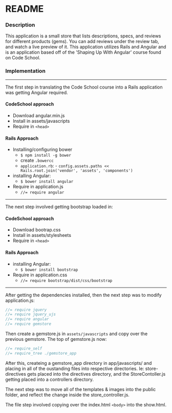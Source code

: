 # README
### Description
This application is a small store that lists descriptions, specs, and reviews for different products (gems). You can add reviews under the review tab, and watch a live preview of it. This application utilizes Rails and Angular and is an application based off of the 'Shaping Up With Angular' course found on Code School.

### Implementation
------
The first step in translating the Code School course into a Rails application was getting Angular required.

#### CodeSchool approach
- Download angular.min.js
- Install in assets/javascripts
- Require in `<head>`
	
#### Rails Approach
- Installing/configuring bower 
	- `$ npm install -g bower`
  - create `.bowercc`
  - `application.rb`:
		- `config.assets.paths << Rails.root.join('vendor', 'assets', 'components')`
- installing Angular: 
	- `$ bower install angular`
- Require in application.js
	- `//= require angular`

-----
The next step involved getting bootstrap loaded in:

#### CodeSchool approach
- Download bootrap.css
- Install in assets/stylesheets
- Require in `<head>`
	
#### Rails Approach
- installing Angular: 
	- `$ bower install bootstrap`
- Require in application.css
	- `//= require bootstrap/dist/css/bootstrap`
	
----
After getting the dependencies installed, then the next step was to modify application.js:
```js
//= require jquery
//= require jquery_ujs
//= require angular
//= require gemstore
````
Then create a gemstore.js in `assets/javascripts` and copy over the previous gemstore. The top of gemstore.js now:
```js
//= require_self
//= require_tree ./gemstore_app
```
After this, createing a gemstore_app directory in app/javascripts/ and placing in all of the oustanding files into respective directories. Ie: store-directives gets placed into the directives directory, and the StoreContoller.js getting placed into a controllers directory.

The next step was to move all of the templates & images into the public folder, and reflect the change inside the store_controller.js.

The file step involved copying over the index.html `<body>` into the show.html.

